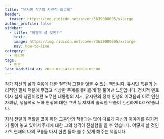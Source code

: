 ```yaml
---
title: "유시민 작가의 자전적 회고록"
header:
  teaser: https://img.ridicdn.net/cover/3639000005/xxlarge
author_profile: false
sidebar:
  - title: "어떻게 살 것인가"
    text:
    image: https://img.ridicdn.net/cover/3639000005/xxlarge
    nav: how-to-live
category:
  - 책리뷰
tags:
  - 인문
last_modified_at: 2020-03-14T23:30:00+09:00
---
```


작가 자신의 삶과 죽음에 대한 철학적 고찰을 엿볼 수 있는 책입니다. 유시민 특유의 논리적인 필체 덕분에 무겁고 식상한 주제를 흥미롭게 잘 풀어낸 느낌입니다. 정치적 멘토이자 실제 상관이었던 노무현 대통령의 서거, 유시민의 정치 인생의 어려움과 이로 인한 자괴감, 생물학적 노화 현상에 대한 고민 등 저자의 솔직한 모습이 신선하게 다가왔습니다.

지식 전달의 역할을 많이 하던 그동안의 책들과는 많이 다르게 자신의 이야기를 여기저기 풀어 놓고 있어서 주제에 대한 그의 생각이 진실함을 알 수 있습니다. 어떻게 살 것인가?! 현재의 나의 모습을 다시 한번 돌아 볼 수 있게 해주는 책입니다.